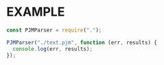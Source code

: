 # EXAMPLE

```javascript
const PJMParser = require(".");

PJMParser("./text.pjm", function (err, results) {
  console.log(err, results);
});
```
